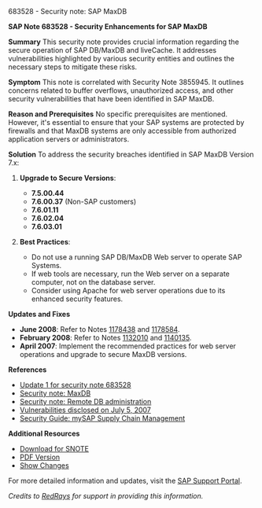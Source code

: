 683528 - Security note: SAP MaxDB

**SAP Note 683528 - Security Enhancements for SAP MaxDB**

**Summary**
This security note provides crucial information regarding the secure operation of SAP DB/MaxDB and liveCache. It addresses vulnerabilities highlighted by various security entities and outlines the necessary steps to mitigate these risks.

**Symptom**
This note is correlated with Security Note 3855945. It outlines concerns related to buffer overflows, unauthorized access, and other security vulnerabilities that have been identified in SAP MaxDB.

**Reason and Prerequisites**
No specific prerequisites are mentioned. However, it's essential to ensure that your SAP systems are protected by firewalls and that MaxDB systems are only accessible from authorized application servers or administrators.

**Solution**
To address the security breaches identified in SAP MaxDB Version 7.x:

1. **Upgrade to Secure Versions**:
   - **7.5.00.44**
   - **7.6.00.37** (Non-SAP customers)
   - **7.6.01.11**
   - **7.6.02.04**
   - **7.6.03.01**

2. **Best Practices**:
   - Do not use a running SAP DB/MaxDB Web server to operate SAP Systems.
   - If web tools are necessary, run the Web server on a separate computer, not on the database server.
   - Consider using Apache for web server operations due to its enhanced security features.

**Updates and Fixes**
- **June 2008**: Refer to Notes [1178438](https://me.sap.com/notes/1178438) and [1178584](https://me.sap.com/notes/1178584).
- **February 2008**: Refer to Notes [1132010](https://me.sap.com/notes/1132010) and [1140135](https://me.sap.com/notes/1140135).
- **April 2007**: Implement the recommended practices for web server operations and upgrade to secure MaxDB versions.

**References**
- [Update 1 for security note 683528](https://me.sap.com/notes/1513185)
- [Security note: MaxDB](https://me.sap.com/notes/1178584)
- [Security note: Remote DB administration](https://me.sap.com/notes/1132010)
- [Vulnerabilities disclosed on July 5, 2007](https://me.sap.com/notes/1072557)
- [Security Guide: mySAP Supply Chain Management](https://me.sap.com/notes/700659)

**Additional Resources**
- [Download for SNOTE](https://notesdownloads.sap.com/note/0040000015570422017)
- [PDF Version](https://userapps.support.sap.com/sap/support/sfm/notes/print/0000683528?language=en-US&token=84B1E91CE986155EB7AD29EAFA3FBB1D)
- [Show Changes](https://me.sap.com/notesLatestChanges/0000683528/E/diff)

For more detailed information and updates, visit the [SAP Support Portal](https://me.sap.com/).

*Credits to [RedRays](https://redrays.io) for support in providing this information.*